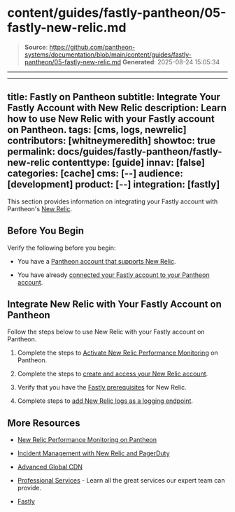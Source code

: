 # content/guides/fastly-pantheon/05-fastly-new-relic.md

> **Source**: https://github.com/pantheon-systems/documentation/blob/main/content/guides/fastly-pantheon/05-fastly-new-relic.md
> **Generated**: 2025-08-24 15:05:34

---

---
title: Fastly on Pantheon
subtitle: Integrate Your Fastly Account with New Relic
description: Learn how to use New Relic with your Fastly account on Pantheon.
tags: [cms, logs, newrelic]
contributors: [whitneymeredith]
showtoc: true
permalink: docs/guides/fastly-pantheon/fastly-new-relic
contenttype: [guide]
innav: [false]
categories: [cache]
cms: [--]
audience: [development]
product: [--]
integration: [fastly]
---

This section provides information on integrating your Fastly account with Pantheon's [New Relic](/guides/new-relic).

## Before You Begin

Verify the following before you begin:

- You have a [Pantheon account that supports New Relic](/guides/new-relic#supported-site-plans).

- You have already [connected your Fastly account to your Pantheon account](/guides/fastly-pantheon/connect-fastly).

## Integrate New Relic with Your Fastly Account on Pantheon

Follow the steps below to use New Relic with your Fastly account on Pantheon.

1. Complete the steps to [Activate New Relic Performance Monitoring](/guides/new-relic/activate-new-relic#activate-new-relic-performance-monitoring) on Pantheon.

1. Complete the steps to [create and access your New Relic account](/guides/new-relic#new-relic-performance-monitoring-access).

1. Verify that you have the [Fastly prerequisites](https://docs.fastly.com/en/guides/log-streaming-newrelic-logs#prerequisites) for New Relic.

1. Complete steps to [add New Relic logs as a logging endpoint](https://docs.fastly.com/en/guides/log-streaming-newrelic-logs#adding-new-relic-logs-as-a-logging-endpoint).


## More Resources

- [New Relic Performance Monitoring on Pantheon](/guides/new-relic)

- [Incident Management with New Relic and PagerDuty](/guides/pagerduty/)

- [Advanced Global CDN](/guides/professional-services/advanced-global-cdn)

- [Professional Services](/guides/professional-services) - Learn all the great services our expert team can provide.

- [Fastly](https://explore.fastly.com)
